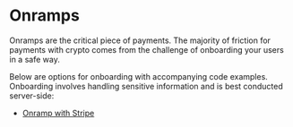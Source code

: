 # Onramps

Onramps are the critical piece of payments. The majority of friction for payments with crypto comes from the challenge 
of onboarding your users in a safe way.

Below are options for onboarding with accompanying code examples. Onboarding involves handling sensitive information and is best conducted server-side:

* [Onramp with Stripe](./onramps/onramps-stripe.md)




